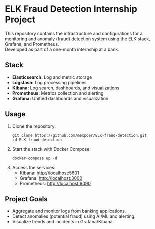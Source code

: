 # ELK Fraud Detection Internship Project

This repository contains the infrastructure and configurations for a monitoring and anomaly (fraud) detection system using the ELK stack, Grafana, and Prometheus.  
Developed as part of a one-month internship at a bank.

## Stack

- **Elasticsearch:** Log and metric storage
- **Logstash:** Log processing pipelines
- **Kibana:** Log search, dashboards, and visualizations
- **Prometheus:** Metrics collection and alerting
- **Grafana:** Unified dashboards and visualization

## Usage

1. Clone the repository:
   ```
   git clone https://github.com/mexpoer/ELK-fraud-detection.git
   cd ELK-fraud-detection
   ```
2. Start the stack with Docker Compose:
   ```
   docker-compose up -d
   ```
3. Access the services:
   - Kibana: [http://localhost:5601](http://localhost:5601)
   - Grafana: [http://localhost:3000](http://localhost:3000)
   - Prometheus: [http://localhost:9090](http://localhost:9090)

## Project Goals

- Aggregate and monitor logs from banking applications.
- Detect anomalies (potential fraud) using AI/ML and alerting.
- Visualize trends and incidents in Grafana/Kibana.
